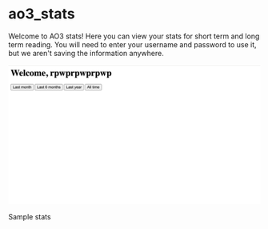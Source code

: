 # ao3_stats

Welcome to AO3 stats! Here you can view your stats for short term and long term reading. You will need to enter your username and password to use it, but we aren't saving the information anywhere. 

![Login](screenshots/ss1.png)

Sample stats